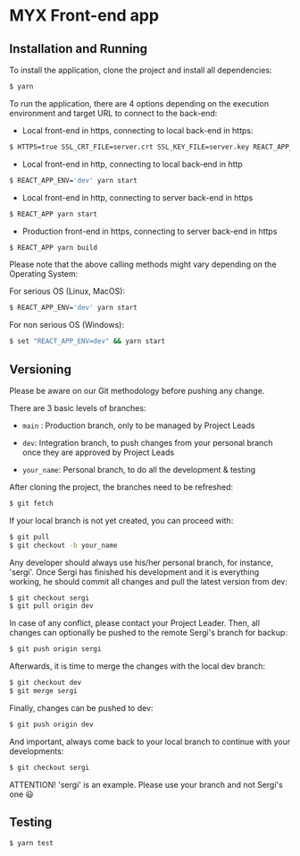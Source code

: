 # MYX Front-end app

## Installation and Running

To install the application, clone the project and install all dependencies:

```sh
$ yarn
```

To run the application, there are 4 options depending on the execution environment and target URL to connect to the back-end:

- Local front-end in https, connecting to local back-end in https:

```sh
$ HTTPS=true SSL_CRT_FILE=server.crt SSL_KEY_FILE=server.key REACT_APP_ENV='dev_ssl' npm start
```

- Local front-end in http, connecting to local back-end in http

```sh
$ REACT_APP_ENV='dev' yarn start
```

- Local front-end in http, connecting to server back-end in https

```sh
$ REACT_APP yarn start
```

- Production front-end in https, connecting to server back-end in https

```sh
$ REACT_APP yarn build
```

Please note that the above calling methods might vary depending on the Operating System:

For serious OS (Linux, MacOS):

```sh
$ REACT_APP_ENV='dev' yarn start
```

For non serious OS (Windows):

```sh
$ set "REACT_APP_ENV=dev" && yarn start
```

## Versioning

Please be aware on our Git methodology before pushing any change.

There are 3 basic levels of branches:

- `main` : Production branch, only to be managed by Project Leads

- `dev`: Integration branch, to push changes from your personal branch once they are approved by Project Leads

- `your_name`: Personal branch, to do all the development & testing

After cloning the project, the branches need to be refreshed:

```sh
$ git fetch
```

If your local branch is not yet created, you can proceed with:

```sh
$ git pull
$ git checkout -b your_name
```

Any developer should always use his/her personal branch, for instance, 'sergi'. Once Sergi has finished his development and it is everything working, he should commit all changes and pull the latest version from dev:

```sh
$ git checkout sergi
$ git pull origin dev
```

In case of any conflict, please contact your Project Leader. Then, all changes can optionally be pushed to the remote Sergi's branch for backup:

```sh
$ git push origin sergi
```

Afterwards, it is time to merge the changes with the local dev branch:

```sh
$ git checkout dev
$ git merge sergi
```

Finally, changes can be pushed to dev:

```sh
$ git push origin dev
```

And important, always come back to your local branch to continue with your developments:

```sh
$ git checkout sergi
```

ATTENTION! 'sergi' is an example. Please use your branch and not Sergi's one 😃

## Testing

```sh
$ yarn test
```
